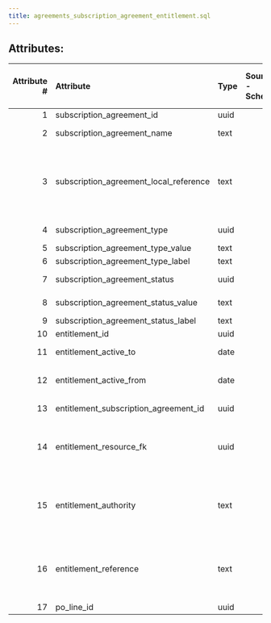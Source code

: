 ```yaml
---
title: agreements_subscription_agreement_entitlement.sql
---
```

## Attributes:

|   Attribute # | Attribute                              | Type   | Source - Schema   | Source - Table   | Source - Attribute   | Source - Type   | Source - Multiple values   | Aggregation   | Description                                                                                                                                                                                                                                              | Notes   |
|--------------:|:---------------------------------------|:-------|:------------------|:-----------------|:---------------------|:----------------|:---------------------------|:--------------|:---------------------------------------------------------------------------------------------------------------------------------------------------------------------------------------------------------------------------------------------------------|:--------|
|             1 | subscription_agreement_id              | uuid   |                   |                  |                      |                 |                            |               | UUID of Agreement                                                                                                                                                                                                                                        |         |
|             2 | subscription_agreement_name            | text   |                   |                  |                      |                 |                            |               | A name for the agreement assigned by the institution                                                                                                                                                                                                     |         |
|             3 | subscription_agreement_local_reference | text   |                   |                  |                      |                 |                            |               | Where an agreement has been created through an integration / data import from an external system the sa_local_reference is used to store a reference/identifier for the agreement in the external system to support ongoing data synchronisation/updates |         |
|             4 | subscription_agreement_type            | uuid   |                   |                  |                      |                 |                            |               | ID of reference data value for agreement type                                                                                                                                                                                                            |         |
|             5 | subscription_agreement_type_value      | text   |                   |                  |                      |                 |                            |               | Describes the type of the agreement                                                                                                                                                                                                                      |         |
|             6 | subscription_agreement_type_label      | text   |                   |                  |                      |                 |                            |               | Displayed name of agreement type                                                                                                                                                                                                                         |         |
|             7 | subscription_agreement_status          | uuid   |                   |                  |                      |                 |                            |               | ID of reference data value for agreement status                                                                                                                                                                                                          |         |
|             8 | subscription_agreement_status_value    | text   |                   |                  |                      |                 |                            |               | Describes the current status of the agreement (e.g. Active, Closed)                                                                                                                                                                                      |         |
|             9 | subscription_agreement_status_label    | text   |                   |                  |                      |                 |                            |               | Displayed name of agreement status                                                                                                                                                                                                                       |         |
|            10 | entitlement_id                         | uuid   |                   |                  |                      |                 |                            |               | UUID of Entitlement (aka Agreement Line)                                                                                                                                                                                                                 |         |
|            11 | entitlement_active_to                  | date   |                   |                  |                      |                 |                            |               | Date to which the entitlement was active in format yyyy-MM-dd. No time or timezone                                                                                                                                                                       |         |
|            12 | entitlement_active_from                | date   |                   |                  |                      |                 |                            |               | Date from which the entitlement was active in format yyyy-MM-dd. No time or timezone                                                                                                                                                                     |         |
|            13 | entitlement_subscription_agreement_id  | uuid   |                   |                  |                      |                 |                            |               | ID of Agreement to which the entitlement belongs                                                                                                                                                                                                         |         |
|            14 | entitlement_resource_fk                | uuid   |                   |                  |                      |                 |                            |               | ID of the resource (mod_agreements.erm_resource.id, mod_agreements.package.id, mod_agreements.package_content_item.id ) which the Entitlement gives access to                                                                                            |         |
|            15 | entitlement_authority                  | text   |                   |                  |                      |                 |                            |               | Where an entitlement gives access to a resource described in a source other than the mod_agreements internal knowledgebase, the ent_authority is a way of identifying where the definition of the resource is held                                       |         |
|            16 | entitlement_reference                  | text   |                   |                  |                      |                 |                            |               | Where an entitlement gives access to a resource described in a source other than the mod_agreements internal knowledgebase, the ent_reference is the ID for the resource in the source identified by ent_authority                                       |         |
|            17 | po_line_id                             | uuid   |                   |                  |                      |                 |                            |               | UUID of purchase order line in Orders app                                                                                                                                                                                                                |         |